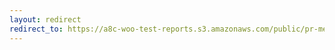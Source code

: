 ```yaml
---
layout: redirect
redirect_to: https://a8c-woo-test-reports.s3.amazonaws.com/public/pr-merge/40406/api/index.html
---
```

